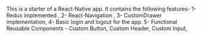 This is a starter of a React-Native app. 
It contains the following features-
1- Redux implemented ,
2- React-Navigation , 
3- CustomDrawer implementation, 
4- Basic login and logout for the app. 
5- Functional Reusable Components - Custom Button, Custom Header, Custom Input,
